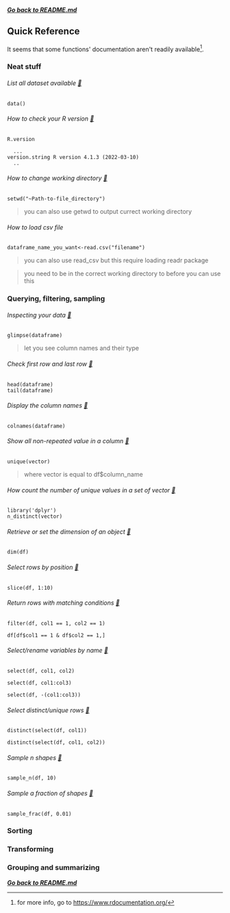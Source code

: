 ***[Go back to README.md](/README.md)***

## Quick Reference

It seems that some functions' documentation aren't readily available[^1].

### Neat stuff

###### List all dataset available [:thought_balloon:](https://www.rdocumentation.org/packages/utils/versions/3.6.2/topics/data)
```
data()
```
###### How to check your R version [:thought_balloon:](https://www.rdocumentation.org/packages/base/versions/3.6.2/topics/R.Version)
```
R.version

  ...
version.string R version 4.1.3 (2022-03-10)
  ..

```

###### How to change working directory [:thought_balloon:](https://www.rdocumentation.org/packages/base/versions/3.6.2/topics/getwd)
```
setwd("~Path-to-file_directory")
```

> you can also use getwd to output currect working directory

###### How to load csv file
```
dataframe_name_you_want<-read.csv("filename")
```
> you can also use read_csv but this require loading readr package

> you need to be in the correct working directory to before you can use this


### Querying, filtering, sampling

###### Inspecting your data [:thought_balloon:](https://www.rdocumentation.org/packages/dplyr/versions/0.3/topics/glimpse)
```
glimpse(dataframe)
```

> let you see column names and their type  

###### Check first row and last row [:thought_balloon:](https://www.rdocumentation.org/packages/utils/versions/3.6.2/topics/head)
```
head(dataframe)
tail(dataframe)
``` 

  
###### Display the column names [:thought_balloon:](https://www.rdocumentation.org/packages/gpuR/versions/2.0.3/topics/colnames)
```
colnames(dataframe)
``` 

###### Show all non-repeated value in a column [:thought_balloon:](https://www.rdocumentation.org/packages/base/versions/3.6.2/topics/unique)
```
unique(vector)
```

> where vector is equal to df$column_name
 

###### How count the number of unique values in a set of vector [:thought_balloon:](https://www.rdocumentation.org/packages/dplyr/versions/0.7.8/topics/n_distinct)
```
library('dplyr')
n_distinct(vector)
```

###### Retrieve or set the dimension of an object [:thought_balloon:](https://www.rdocumentation.org/packages/base/versions/3.6.2/topics/dim)
```
dim(df)
```

###### Select rows by position [:thought_balloon:](https://www.rdocumentation.org/packages/dplyr/versions/0.7.8/topics/slice)
```
slice(df, 1:10)
```

###### Return rows with matching conditions [:thought_balloon:](https://www.rdocumentation.org/packages/dplyr/versions/0.7.8/topics/filter)
```
filter(df, col1 == 1, col2 == 1)
```

```
df[df$col1 == 1 & df$col2 == 1,]
```

###### Select/rename variables by name [:thought_balloon:](https://www.rdocumentation.org/packages/dplyr/versions/0.7.8/topics/select)
```
select(df, col1, col2)
```

```
select(df, col1:col3)
```

```
select(df, -(col1:col3))
```

###### Select distinct/unique rows [:thought_balloon:](https://www.rdocumentation.org/packages/dplyr/versions/0.7.8/topics/distinct)
```
distinct(select(df, col1))
```

```
distinct(select(df, col1, col2))
```

###### Sample n shapes [:thought_balloon:](https://www.rdocumentation.org/packages/Momocs/versions/1.4.0/topics/sample_n)
```
sample_n(df, 10)
```

###### Sample a fraction of shapes [:thought_balloon:](https://www.rdocumentation.org/packages/Momocs/versions/1.3.2/topics/sample_frac)
```
sample_frac(df, 0.01)
```
### Sorting

### Transforming

### Grouping and summarizing


***[Go back to README.md](/README.md)***

[^1]: for more info, go to https://www.rdocumentation.org/
